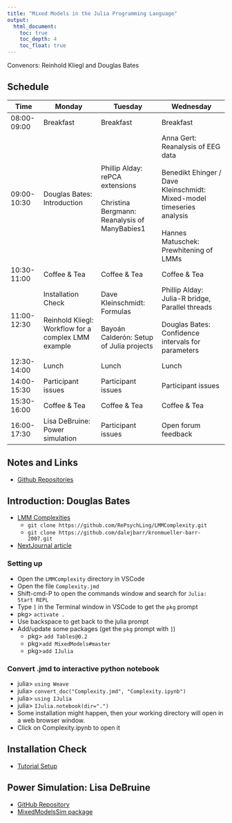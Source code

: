 ```yaml
---
title: "Mixed Models in the Julia Programming Language"
output: 
  html_document:
    toc: true
    toc_depth: 4
    toc_float: true
---
```


Convenors: Reinhold Kliegl and Douglas Bates

## Schedule

| Time        | Monday | Tuesday | Wednesday |
|-------------|--------|---------|-----------|
| 08:00-09:00 | Breakfast | Breakfast | Breakfast |
| 09:00-10:30 | Douglas Bates: Introduction | Phillip Alday: rePCA extensions<br><br> Christina Bergmann: Reanalysis of ManyBabies1 | Anna Gert: Reanalysis of EEG data<br><br> Benedikt Ehinger / Dave Kleinschmidt: Mixed-model timeseries analysis<br><br> Hannes Matuschek: Prewhitening of LMMs |
| 10:30-11:00 | Coffee & Tea | Coffee & Tea | Coffee & Tea |
| 11:00-12:30 | Installation Check<br><br> Reinhold Kliegl: Workflow for a complex LMM example | Dave Kleinschmidt: Formulas<br><br> Bayoán Calderón: Setup of Julia projects | Phillip Alday: Julia-R bridge, Parallel threads<br><br> Douglas Bates: Confidence intervals for parameters|
| 12:30-14:00 | Lunch | Lunch | Lunch |
| 14:00-15:30 | Participant issues | Participant issues | Participant issues |
| 15:30-16:00 | Coffee & Tea | Coffee & Tea | Coffee & Tea |
| 16:00-17:30 | Lisa DeBruine: Power simulation | Participant issues | Open forum feedback |

## Notes and Links

* [Github Repositories](https://github.com/RePsychLing)


## Introduction: Douglas Bates

* [LMM Complexities](https://github.com/RePsychLing/LMMComplexity)
    - `git clone https://github.com/RePsychLing/LMMComplexity.git`
    - `git clone https://github.com/dalejbarr/kronmueller-barr-2007.git`
* [NextJournal article](https://nextjournal.com/dmbates/complexity-in-fitting-linear-mixed-models/)

### Setting up

* Open the `LMMComplexity` directory in VSCode
* Open the file `Complexity.jmd`
* Shift-cmd-P to open the commands window and search for `Julia: Start REPL`
* Type `]` in the Terminal window in VSCode to get the `pkg` prompt
* pkg> `activate .`
* Use backspace to get back to the julia prompt
* Add/update some packages (get the `pkg` prompt with `]`)
    - pkg> `add Tables@0.2`
    - pkg>`add MixedModels#master`
    - pkg>`add IJulia`

### Convert .jmd to interactive python notebook

* julia> `using Weave`
* julia> `convert_doc("Complexity.jmd", "Complexity.ipynb")`
* julia> `using IJulia`
* julia> `IJulia.notebook(dir=".")`
* Some installation might happen, then your working directory will open in a web browser window. 
* Click on Complexity.ipynb to open it

## Installation Check

* [Tutorial Setup](https://github.com/RePsychLing/TutorialSetup)


## Power Simulation: Lisa DeBruine

* [GitHub Repository](https://github.com/RePsychLing/sim-tutorial)
* [MixedModelsSim package](https://github.com/RePsychLing/MixedModelsSim.jl)